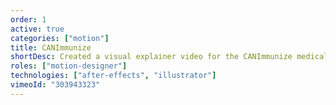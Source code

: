```yaml
---
order: 1
active: true
categories: ["motion"]
title: CANImmunize
shortDesc: Created a visual explainer video for the CANImmunize medical application.
roles: ["motion-designer"]
technologies: ["after-effects", "illustrator"]
vimeoId: "303943323"
---
```

